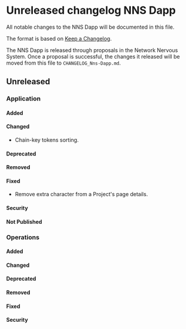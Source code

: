 # Unreleased changelog NNS Dapp

All notable changes to the NNS Dapp will be documented in this file.

The format is based on [Keep a Changelog](https://keepachangelog.com/en/1.0.0/).

The NNS Dapp is released through proposals in the Network Nervous System. Once a
proposal is successful, the changes it released will be moved from this file to
`CHANGELOG_Nns-Dapp.md`.

## Unreleased

### Application

#### Added

#### Changed

- Chain-key tokens sorting.

#### Deprecated

#### Removed

#### Fixed

- Remove extra character from a Project's page details.

#### Security

#### Not Published

### Operations

#### Added

#### Changed

#### Deprecated

#### Removed

#### Fixed

#### Security
